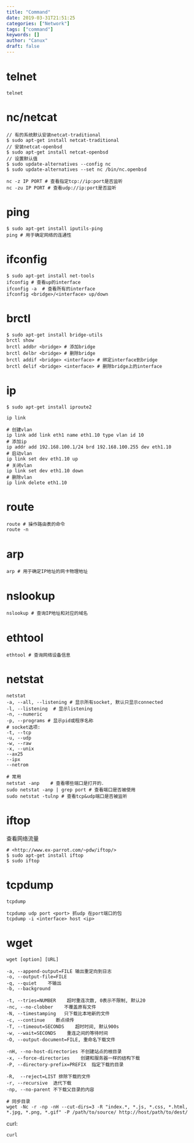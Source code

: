 ```yaml
---
title: "Command"
date: 2019-03-31T21:51:25
categories: ["Network"]
tags: ["command"]
keywords: []
author: "Canux"
draft: false
---
```


# telnet

    telnet

# nc/netcat

    // 有的系统默认安装netcat-traditional
    $ sudo apt-get install netcat-traditional 
    // 安装netcat-openbsd
    $ sudo apt-get install netcat-openbsd
    // 设置默认值
    $ sudo update-alternatives --config nc
    $ sudo update-alternatives --set nc /bin/nc.openbsd

    nc -z IP PORT # 查看指定tcp://ip:port是否监听
    nc -zu IP PORT # 查看udp://ip:port是否监听

# ping

    $ sudo apt-get install iputils-ping
    ping # 用于确定网络的连通性

# ifconfig

    $ sudo apt-get install net-tools
    ifconfig # 查看up的interface
    ifconfig -a  # 查看所有的interface
    ifconfig <bridge>/<interface> up/down

# brctl

    $ sudo apt-get install bridge-utils
    brctl show
    brctl addbr <bridge> # 添加bridge
    brctl delbr <bridge> # 删除bridge
    brctl addif <bridge> <interface> # 绑定interface到bridge
    brctl delif <bridge> <interface> # 删除bridge上的interface

# ip

    $ sudo apt-get install iproute2

    ip link

    # 创建vlan
    ip link add link eth1 name eth1.10 type vlan id 10
    # 添加ip
    ip addr add 192.168.100.1/24 brd 192.168.100.255 dev eth1.10
    # 启动vlan
    ip link set dev eth1.10 up
    # 关闭vlan
    ip link set dev eth1.10 down
    # 删除vlan
    ip link delete eth1.10

# route

    route # 操作路由表的命令
    route -n

# arp

    arp # 用于确定IP地址的网卡物理地址

# nslookup

    nslookup # 查询IP地址和对应的域名

# ethtool

    ethtool # 查询网络设备信息

# netstat

    netstat
    -a, --all, --listening # 显示所有socket, 默认只显示connected
    -l, --listening  # 显示listening
    -n, --numeric
    -p, --programs # 显示pid或程序名称
    # socket选项:
    -t, --tcp
    -u, --udp
    -w, --raw
    -x, --unix
    --ax25
    --ipx
    --netrom

    # 常用
    netstat -anp    # 查看哪些端口是打开的．
    sudo netstat -anp | grep port # 查看端口是否被使用
    sudo netstat -tulnp # 查看tcp&udp端口是否被监听

# iftop

查看网络流量

    # <http://www.ex-parrot.com/~pdw/iftop/>
    $ sudo apt-get install iftop
    $ sudo iftop

# tcpdump

    tcpdump

    tcpdump udp port <port> 抓udp 在port端口的包
    tcpdump -i <interface> host <ip>

# wget

    wget [option] [URL]

    -a, --append-output=FILE 输出重定向到日志
    -o, --output-file=FILE
    -q, --quiet    不输出
    -b, --background

    -t, --tries=NUMBER    超时重连次数, 0表示不限制, 默认20
    -nc, --no-clobber    不覆盖原有文件
    -N, --timestamping   只下载比本地新的文件
    -c, --continue    断点续传
    -T, --timeout=SECONDS    超时时间, 默认900s
    -w, --wait=SECONDS    重连之间的等待时间
    -O, --output-document=FILE, 重命名下载文件

    -nH, --no-host-directories 不创建站点的根目录
    -x, --force-directories    创建和服务器一样的结构下载
    -P, --directory-prefix=PREFIX  指定下载的目录

    -R,  --reject=LIST 排除下载的文件
    -r, --recursive  迭代下载
    -np, --no-parent 不下载父目录的内容

    # 同步目录
    wget -Nc -r -np -nH --cut-dirs=3 -R "index.*, *.js, *.css, *.html, *.jpg, *.png, *.gif" -P /path/to/source/ http://host/path/to/dest/

curl:

    curl


